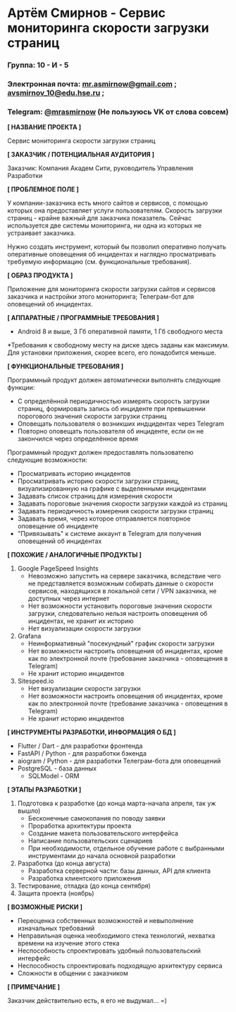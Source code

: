 # Артём Смирнов - Сервис мониторинга скорости загрузки страниц

### Группа: 10 - И - 5
### Электронная почта: mr.asmirnow@gmail.com ; avsmirnov_10@edu.hse.ru ;
### Telegram: [@mrasmirnow](https://t.me/mrasmirnow) (Не пользуюсь VK от слова совсем)

**[ НАЗВАНИЕ ПРОЕКТА ]**

Сервис мониторинга скорости загрузки страниц

**[ ЗАКАЗЧИК / ПОТЕНЦИАЛЬНАЯ АУДИТОРИЯ ]**

Заказчик:
Компания Академ Сити, руководитель Управления Разработки

**[ ПРОБЛЕМНОЕ ПОЛЕ ]**

У компании-заказчика есть много сайтов и сервисов, с помощью которых она предоставляет услуги пользователям. Скорость загрузки страниц - крайне важный для заказчика показатель. Сейчас используется две системы мониторинга, ни одна из которых не устраивает заказчика.

Нужно создать инструмент, который бы позволил оперативно получать оперативные оповещения об инцидентах и наглядно просматривать требуемую информацию (см. функциональные требования).

**[ ОБРАЗ ПРОДУКТА ]**

Приложение для мониторинга скорости загрузки сайтов и сервисов заказчика и настройки этого мониторинга; Телеграм-бот для оповещений об инцидентах.


**[ АППАРАТНЫЕ / ПРОГРАММНЫЕ ТРЕБОВАНИЯ ]** 

* Android 8 и выше, 3 Гб оперативной памяти, 1 Гб свободного места

*Требования к свободному месту на диске здесь заданы как максимум. Для установки приложения, скорее всего, его понадобится меньше.

**[ ФУНКЦИОНАЛЬНЫЕ ТРЕБОВАНИЯ ]**

Программный продукт должен автоматически выполнять следующие функции:
* С определённой периодичностью измерять скорость загрузки страниц, формировать запись об инциденте при превышении порогового значения скорости загрузки страниц
* Оповещать пользователя о возникших индцидентах через Telegram
* Повторно оповещать пользователя об инциденте, если он не закончился через определённое время

Программный продукт должен предоставлять пользователю следующие возможности:
* Просматривать историю инцидентов
* Просматривать историю скорости загрузки страниц, визуализированную на графике с выделенными инцидентами
* Задавать список страниц для измерения скорости
* Задавать пороговые значения скорости загрузки каждой из страниц
* Задавать периодичность измерения скорости загрузки страниц
* Задавать время, через которое отправляется повторное оповещение об инциденте
* "Привязывать" к системе аккаунт в Telegram для получения оповещений об инцидентах


**[ ПОХОЖИЕ / АНАЛОГИЧНЫЕ ПРОДУКТЫ ]**

1. Google PageSpeed Insights
    * Невозможно запустить на сервере заказчика, вследствие чего не представляется возможным собирать данные о скорости сервисов, находящихся в локальной сети / VPN заказчика, не доступных через интернет
    * Нет возможности установить пороговые значения скорости загрузки, следовательно нельзя настроить оповещения об инцидентах, не хранит их историю
    * Нет визуализации скорости загрузки
2. Grafana
    * Неинформативный "посекундный" график скорости загрузки
    * Нет возможности настроить оповещения об инцидентах, кроме как по электронной почте (требование заказчика - оповещения в Telegram)
    * Не хранит историю инцидентов
3. Sitespeed.io
    * Нет визуализации скорости загрузки
    * Нет возможности настроить оповещения об инцидентах, кроме как по электронной почте (требование заказчика - оповещения в Telegram)
    * Не хранит историю инцидентов
    

**[ ИНСТРУМЕНТЫ РАЗРАБОТКИ, ИНФОРМАЦИЯ О БД ]**

* Flutter / Dart - для разработки фронтенда
* FastAPI / Python - для разработки бэкенда
* aiogram / Python - для разработки Телеграм-бота для оповещений
* PostgreSQL - база данных
    * SQLModel - ORM

**[ ЭТАПЫ РАЗРАБОТКИ ]**

1. Подготовка к разработке (до конца марта-начала апреля, так уж вышло)
    * Бесконечные самокопания по поводу заявки
    * Проработка архитектуры проекта
    * Создание макета пользовательского интерфейса
    * Написание пользовательских сценариев
    * При необходимости, отдельное обучение работе с выбранными инструментами до начала основной разработки
2. Разработка (до конца августа)
    * Разработка серверной части: базы данных, API для клиента
    * Разработка клиентского приложения
3. Тестирование, отладка (до конца сентября)
4. Защита проекта (ноябрь)

**[ ВОЗМОЖНЫЕ РИСКИ ]**

* Переоценка собственных возможностей и невыполнение изначальных требований
* Неправильная оценка необходимого стека технологий, нехватка времени на изучение этого стека
* Неспособность спроектировать удобный пользовательский интерфейс
* Неспособность спроектировать подходящую архитектуру сервиса
* Сложности в общении с заказчиком

**[ ПРИМЕЧАНИЕ ]**

Заказчик действительно есть, я его не выдумал... =)